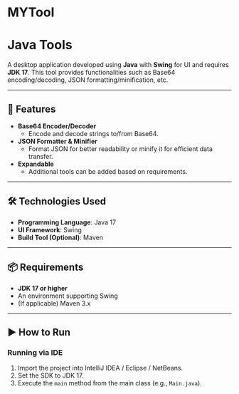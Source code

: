 # MYTool

# Java Tools

A desktop application developed using **Java** with **Swing** for UI and requires **JDK 17**. This tool provides functionalities such as Base64 encoding/decoding, JSON formatting/minification, etc.

---

## 🧰 Features

- **Base64 Encoder/Decoder**
  - Encode and decode strings to/from Base64.
- **JSON Formatter & Minifier**
  - Format JSON for better readability or minify it for efficient data transfer.
- **Expandable**
  - Additional tools can be added based on requirements.

---

## 🛠️ Technologies Used

- **Programming Language**: Java 17
- **UI Framework**: Swing
- **Build Tool (Optional)**: Maven

---

## 📦 Requirements

- **JDK 17 or higher**
- An environment supporting Swing
- (If applicable) Maven 3.x 

---

## ▶️ How to Run

### Running via IDE

1. Import the project into IntelliJ IDEA / Eclipse / NetBeans.
2. Set the SDK to JDK 17.
3. Execute the `main` method from the main class (e.g., `Main.java`).